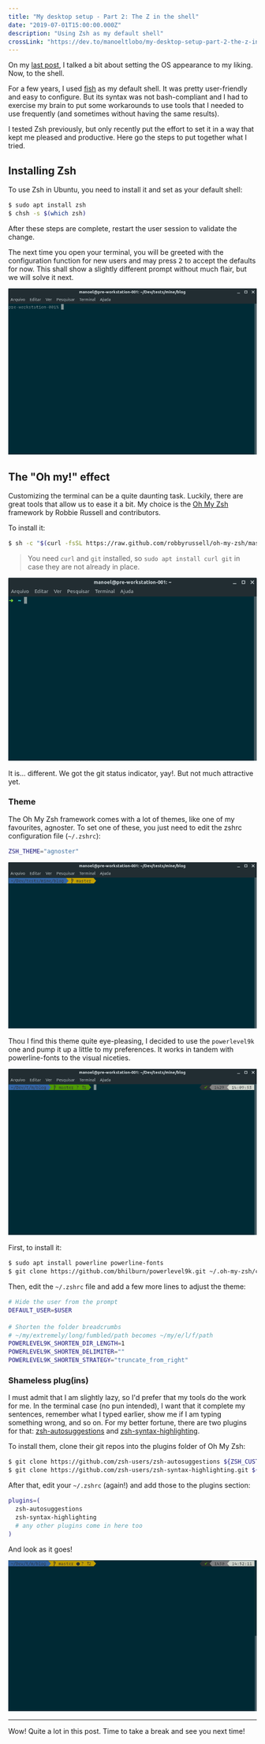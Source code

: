 ```yaml
---
title: "My desktop setup - Part 2: The Z in the shell"
date: "2019-07-01T15:00:00.000Z"
description: "Using Zsh as my default shell"
crossLink: "https://dev.to/manoeltlobo/my-desktop-setup-part-2-the-z-in-the-shell-3a2n"
---
```


On my [last post](01-my-desktop-setup), I talked a bit about setting the OS appearance to my liking. Now, to the shell.

For a few years, I used [fish](https://fishshell.com) as my default shell. It was pretty user-friendly and easy to configure. But its syntax was not bash-compliant and I had to exercise my brain to put some workarounds to use tools that I needed to use frequently (and sometimes without having the same results).

I tested Zsh previously, but only recently put the effort to set it in a way that kept me pleased and productive. Here go the steps to put together what I tried.

## Installing Zsh

To use Zsh in Ubuntu, you need to install it and set as your default shell:

```bash
$ sudo apt install zsh
$ chsh -s $(which zsh)
```

After these steps are complete, restart the user session to validate the change.

The next time you open your terminal, you will be greeted with the configuration function for new users and may press <kbd>2</kbd> to accept the defaults for now. This shall show a slightly different prompt without much flair, but we will solve it next.

<img src="./screen01.png" alt="The default zsh prompt look">

<br>

## The "Oh my!" effect

Customizing the terminal can be a quite daunting task. Luckily, there are great tools that allow us to ease it a bit. My choice is the [Oh My Zsh](https://ohmyz.sh) framework by Robbie Russell and contributors.

To install it:

```bash
$ sh -c "$(curl -fsSL https://raw.github.com/robbyrussell/oh-my-zsh/master/tools/install.sh)"
```

> You need `curl` and `git` installed, so `sudo apt install curl git` in case they are not already in place.

<img src="./screen02.png" alt="The zsh prompt immediately after installing Oh My Zsh">

<br>

It is... different. We got the git status indicator, yay!. But not much attractive yet.

### Theme

The Oh My Zsh framework comes with a lot of themes, like one of my favourites, agnoster. To set one of these, you just need to edit the zshrc configuration file (`~/.zshrc`):

```bash
ZSH_THEME="agnoster"
```

<img src="./screen03.png" alt="The zsh prompt with the agnoster theme">

<br>

Thou I find this theme quite eye-pleasing, I decided to use the `powerlevel9k` one and pump it up a little to my preferences. It works in tandem with powerline-fonts to the visual niceties.

<img src="./screen04.png" alt="The zsh prompt with the customized powerlevel9k theme">

<br>

First, to install it:

```bash
$ sudo apt install powerline powerline-fonts
$ git clone https://github.com/bhilburn/powerlevel9k.git ~/.oh-my-zsh/custom/themes/powerlevel9k
```

Then, edit the `~/.zshrc` file and add a few more lines to adjust the theme:

```bash
# Hide the user from the prompt
DEFAULT_USER=$USER

# Shorten the folder breadcrumbs
# ~/my/extremely/long/fumbled/path becomes ~/my/e/l/f/path
POWERLEVEL9K_SHORTEN_DIR_LENGTH=1
POWERLEVEL9K_SHORTEN_DELIMITER=""
POWERLEVEL9K_SHORTEN_STRATEGY="truncate_from_right"
```

### Shameless plug(ins)

I must admit that I am slightly lazy, so I'd prefer that my tools do the work for me. In the terminal case (no pun intended), I want that it complete my sentences, remember what I typed earlier, show me if I am typing something wrong, and so on. For my better fortune, there are two plugins for that: [zsh-autosuggestions](https://github.com/zsh-users/zsh-autosuggestions) and [zsh-syntax-highlighting](https://github.com/zsh-users/zsh-syntax-highlighting).

To install them, clone their git repos into the plugins folder of Oh My Zsh:

```bash
$ git clone https://github.com/zsh-users/zsh-autosuggestions ${ZSH_CUSTOM:-~/.oh-my-zsh/custom}/plugins/zsh-autosuggestions
$ git clone https://github.com/zsh-users/zsh-syntax-highlighting.git ${ZSH_CUSTOM:-~/.oh-my-zsh/custom}/plugins/zsh-syntax-highlighting
```

After that, edit your `~/.zshrc` (again!) and add those to the plugins section:

```bash
plugins=(
  zsh-autosuggestions
  zsh-syntax-highlighting
  # any other plugins come in here too
)
```

And look as it goes!

<img src="./screen05.gif" alt="Animation illustrating the plugins' behaviour">

---

Wow! Quite a lot in this post. Time to take a break and see you next time!

